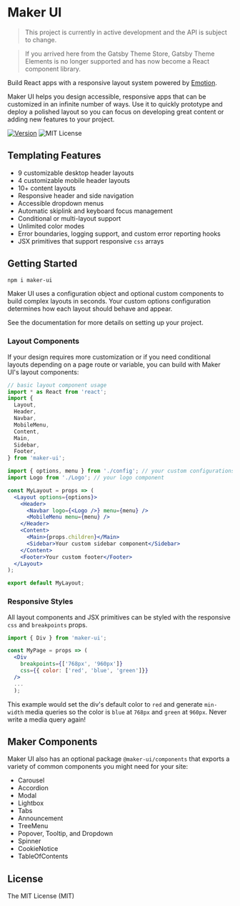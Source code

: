 # Maker UI

> This project is currently in active development and the API is subject to change.

> If you arrived here from the Gatsby Theme Store, Gatsby Theme Elements is no longer supported and has now become a React component library.

Build React apps with a responsive layout system powered by [Emotion](https://emotion.sh/docs/introduction).

Maker UI helps you design accessible, responsive apps that can be customized in an infinite number of ways. Use it to quickly prototype and deploy a polished layout so you can focus on developing great content or adding new features to your project.

[![Version][version]][npm]
![MIT License][license]

[version]: https://flat.badgen.net/npm/v/maker-ui
[npm]: https://npmjs.com/package/maker-ui
[license]: https://flat.badgen.net/badge/license/MIT/blue

## Templating Features

- 9 customizable desktop header layouts
- 4 customizable mobile header layouts
- 10+ content layouts
- Responsive header and side navigation
- Accessible dropdown menus
- Automatic skiplink and keyboard focus management
- Conditional or multi-layout support
- Unlimited color modes
- Error boundaries, logging support, and custom error reporting hooks
- JSX primitives that support responsive `css` arrays

## Getting Started

```sh
npm i maker-ui
```

Maker UI uses a configuration object and optional custom components to build complex layouts in seconds. Your custom options configuration determines how each layout should behave and appear.

See the documentation for more details on setting up your project.

### Layout Components

If your design requires more customization or if you need conditional layouts depending on a page route or variable, you can build with Maker UI's layout components:

```jsx
// basic layout component usage
import * as React from 'react';
import {
  Layout,
  Header,
  Navbar,
  MobileMenu,
  Content,
  Main,
  Sidebar,
  Footer,
} from 'maker-ui';

import { options, menu } from './config'; // your custom configurations
import Logo from './Logo'; // your logo component

const MyLayout = props => (
  <Layout options={options}>
    <Header>
      <Navbar logo={<Logo />} menu={menu} />
      <MobileMenu menu={menu} />
    </Header>
    <Content>
      <Main>{props.children}</Main>
      <Sidebar>Your custom sidebar component</Sidebar>
    </Content>
    <Footer>Your custom footer</Footer>
  </Layout>
);

export default MyLayout;
```

### Responsive Styles

All layout components and JSX primitives can be styled with the responsive `css` and `breakpoints` props.

```jsx
import { Div } from 'maker-ui';

const MyPage = props => (
  <Div
    breakpoints={['768px', '960px']}
    css={{ color: ['red', 'blue', 'green']}}
  />
  ...
  );
```

This example would set the div's default color to `red` and generate `min-width` media queries so the color is `blue` at `768px` and `green` at `960px`. Never write a media query again!

## Maker Components

Maker UI also has an optional package `@maker-ui/components` that exports a variety of common components you might need for your site:

- Carousel
- Accordion
- Modal
- Lightbox
- Tabs
- Announcement
- TreeMenu
- Popover, Tooltip, and Dropdown
- Spinner
- CookieNotice
- TableOfContents

## License

The MIT License (MIT)

